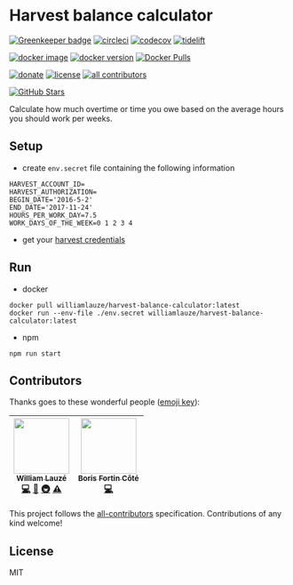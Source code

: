 # Harvest balance calculator

[![Greenkeeper badge](https://badges.greenkeeper.io/wilau2/harvest-balance-calculator.svg)](https://greenkeeper.io/)
[![circleci][circleci-badge]][circleci]
[![codecov][codecov-badge]][codecov]
[![tidelift][tidelift-badge]][tidelift]

[![docker image][microbadger-image-badge]][microbadger]
[![docker version][microbadger-version-badge]][microbadger]
[![Docker Pulls][docker-pulls-badge]][docker]

[![donate][donate-badge]][donate]
[![license][license-badge]][license]
[![all contributors][all-contributors-badge]][all-contributors]

[![GitHub Stars][github-stars-badge]][github]

Calculate how much overtime or time you owe based on the average hours you should work per weeks.

## Setup
* create `env.secret` file containing the following information

```
HARVEST_ACCOUNT_ID=
HARVEST_AUTHORIZATION=
BEGIN_DATE='2016-5-2'
END_DATE='2017-11-24'
HOURS_PER_WORK_DAY=7.5
WORK_DAYS_OF_THE_WEEK=0 1 2 3 4
```
* get your [harvest credentials](harvest.md)

## Run
* docker
```
docker pull williamlauze/harvest-balance-calculator:latest
docker run --env-file ./env.secret williamlauze/harvest-balance-calculator:latest
```
* npm
```
npm run start
```

## Contributors

Thanks goes to these wonderful people ([emoji key](https://github.com/kentcdodds/all-contributors#emoji-key)):

<!-- ALL-CONTRIBUTORS-LIST:START - Do not remove or modify this section -->
<!-- prettier-ignore -->
| [<img src="https://avatars0.githubusercontent.com/u/5473183?v=4" width="100px;"/><br /><sub><b>William Lauzé</b></sub>](https://github.com/wilau2)<br />[💻](https://github.com/wilau2/harvest-balance-calculator/commits?author=wilau2 "Code") [📖](https://github.com/wilau2/harvest-balance-calculator/commits?author=wilau2 "Documentation") [🚇](#infra-wilau2 "Infrastructure (Hosting, Build-Tools, etc)") [⚠️](https://github.com/wilau2/harvest-balance-calculator/commits?author=wilau2 "Tests") | [<img src="https://avatars3.githubusercontent.com/u/10335220?v=4" width="100px;"/><br /><sub><b>Boris Fortin Côté</b></sub>](https://github.com/Carkib)<br />[💻](https://github.com/wilau2/harvest-balance-calculator/commits?author=Carkib "Code") |
| :---: | :---: |
<!-- ALL-CONTRIBUTORS-LIST:END -->

This project follows the [all-contributors](https://github.com/kentcdodds/all-contributors) specification. Contributions of any kind welcome!

## License

MIT

[circleci-badge]: https://img.shields.io/circleci/project/github/wilau2/harvest-balance-calculator/master.svg
[circleci]: https://circleci.com/gh/wilau2/harvest-balance-calculator
[all-contributors-badge]: https://img.shields.io/badge/all_contributors-2-orange.svg?style=flat-square
[all-contributors]: #contributors
[codecov-badge]: https://img.shields.io/codecov/c/github/wilau2/harvest-balance-calculator/master.svg
[codecov]: https://codecov.io/gh/wilau2/harvest-balance-calculator
[tidelift-badge]: https://tidelift.com/badges/github/wilau2/harvest-balance-calculator
[tidelift]: https://tidelift.com/repo/github/wilau2/harvest-balance-calculator
[donate-badge]: https://img.shields.io/badge/$-support-green.svg?style=flat-square
[donate]: https://www.paypal.me/williamlauze/10
[license-badge]: https://img.shields.io/github/license/mashape/apistatus.svg
[license]: https://github.com/wilau2/harvest-balance-calculator/blob/master/LICENSE
[microbadger-image-badge]: https://images.microbadger.com/badges/image/williamlauze/harvest-balance-calculator.svg
[microbadger-version-badge]: https://images.microbadger.com/badges/version/williamlauze/harvest-balance-calculator.svg
[microbadger]: https://microbadger.com/images/williamlauze/harvest-balance-calculator
[docker-pulls-badge]: https://img.shields.io/docker/pulls/williamlauze/harvest-balance-calculator.svg
[docker]: https://hub.docker.com/r/williamlauze/harvest-balance-calculator
[github-stars-badge]: https://img.shields.io/github/stars/wilau2/harvest-balance-calculator.svg?style=social&label=Stars
[github]: https://github.com/wilau2/harvest-balance-calculator